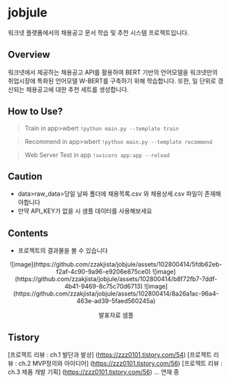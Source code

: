 # jobjule
워크넷 플랫폼에서의 채용공고 문서 학습 및 추천 시스템 프로젝트입니다. 

## Overview
워크넷에서 제공하는 채용공고 API를 활용하여 BERT 기반의 언어모델을 
워크넷만의 취업시장에 특화된 언어모델 W-BERT를 구축하기 위해 학습합니다.
또한, 일 단위로 갱신되는 채용공고에 대한 추천 세트를 생성합니다. 

## How to Use?
> Train in app>wbert 
> ``` !python main.py --template train ```

> Recommend in app>wbert
> ``` !python main.py --template recommend ```

> Web Server Test in app
> ``` !uvicorn app:app --reload ```

## Caution
- data>raw_data>당일 날짜 폴더에 채용목록.csv 와 채용상세.csv 파일이 존재해야합니다
- 만약 API_KEY가 없을 시 샘플 데이터를 사용해보세요

## Contents
- 프로젝트의 결과물을 볼 수 있습니다
<p align="center">
  ![image](https://github.com/zzakjista/jobjule/assets/102800414/5fdb62eb-f2af-4c90-9a96-e9206e875ce0)
  ![image](https://github.com/zzakjista/jobjule/assets/102800414/b8f72fb7-7ddf-4b41-9469-8c75c70d6713)
  ![image](https://github.com/zzakjista/jobjule/assets/102800414/8a26a1ac-96a4-463e-ad39-5faed560245a)
  <figcaption align="center">발표자료 샘플</figcaption>
</p>


## Tistory
[프로젝트 리뷰 : ch.1 발단과 발상] (https://zzz0101.tistory.com/54)
[프로젝트 리뷰 : ch.2 MVP정의와 아이디어] (https://zzz0101.tistory.com/56)
[프로젝트 리뷰 : ch.3 제품 개발 기획] (https://zzz0101.tistory.com/56)
... 연재 중 
